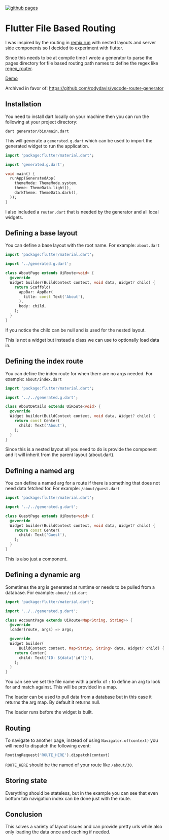 [![github pages](https://github.com/rodydavis/flutter_file_based_routing/actions/workflows/main.yml/badge.svg)](https://github.com/rodydavis/flutter_file_based_routing/actions/workflows/main.yml)

# Flutter File Based Routing

I was inspired by the routing in [remix.run](https://remix.run/) with nested layouts and server side components so I decided to experiment with flutter.

Since this needs to be at compile time I wrote a generator to parse the pages directory for file based routing path names to define the regex like [regex_router](https://pub.dev/packages/regex_router).

[Demo](https://rodydavis.github.io/flutter_file_based_routing/)

Archived in favor of: https://github.com/rodydavis/vscode-router-generator

## Installation

You need to install dart locally on your machine then you can run the following at your project directory:

```
dart generator/bin/main.dart
```

This will generate a `generated.g.dart` which can be used to import the generated widget to run the application.

```dart
import 'package:flutter/material.dart';

import 'generated.g.dart';

void main() {
  runApp(GeneratedApp(
    themeMode: ThemeMode.system,
    theme: ThemeData.light(),
    darkTheme: ThemeData.dark(),
  ));
}

```

I also included a `router.dart` that is needed by the generator and all local widgets.

## Defining a base layout

You can define a base layout with the root name. For example: `about.dart`

```dart
import 'package:flutter/material.dart';

import '../generated.g.dart';

class AboutPage extends UiRoute<void> {
  @override
  Widget builder(BuildContext context, void data, Widget? child) {
    return Scaffold(
      appBar: AppBar(
        title: const Text('About'),
      ),
      body: child,
    );
  }
}

```

If you notice the child can be null and is used for the nested layout. 

This is not a widget but instead a class we can use to optionally load data in.

## Defining the index route

You can define the index route for when there are no args needed. For example: `about/index.dart`

```dart
import 'package:flutter/material.dart';

import '../../generated.g.dart';

class AboutDetails extends UiRoute<void> {
  @override
  Widget builder(BuildContext context, void data, Widget? child) {
    return const Center(
      child: Text('About'),
    );
  }
}

```

Since this is a nested layout all you need to do is provide the component and it will inherit from the parent layout (about.dart).

## Defining a named arg

You can define a named arg for a route if there is something that does not need data fetched for. For example: `/about/guest.dart`

```dart
import 'package:flutter/material.dart';

import '../../generated.g.dart';

class GuestPage extends UiRoute<void> {
  @override
  Widget builder(BuildContext context, void data, Widget? child) {
    return const Center(
      child: Text('Guest'),
    );
  }
}

```

This is also just a component.

## Defining a dynamic arg

Sometimes the arg is generated at runtime or needs to be pulled from a database. For example: `about/:id.dart`

```dart
import 'package:flutter/material.dart';

import '../../generated.g.dart';

class AccountPage extends UiRoute<Map<String, String>> {
  @override
  loader(route, args) => args;

  @override
  Widget builder(
      BuildContext context, Map<String, String> data, Widget? child) {
    return Center(
      child: Text('ID: ${data['id']}'),
    );
  }
}

```

You can see we set the file name with a prefix of `:` to define an arg to look for and match against. This will be provided in a map.

The loader can be used to pull data from a database but in this case it returns the arg map. By default it returns null.

The loader runs before the widget is built.

## Routing

To navigate to another page, instead of using `Navigator.of(context)` you will need to dispatch the following event:

```dart
RoutingRequest('ROUTE_HERE').dispatch(context)
```

`ROUTE_HERE` should be the named of your route like `/about/30`.

## Storing state

Everything should be stateless, but in the example you can see that even bottom tab navigation index can be done just with the route.

## Conclusion

This solves a variety of layout issues and can provide pretty urls while also only loading the data once and caching if needed.
